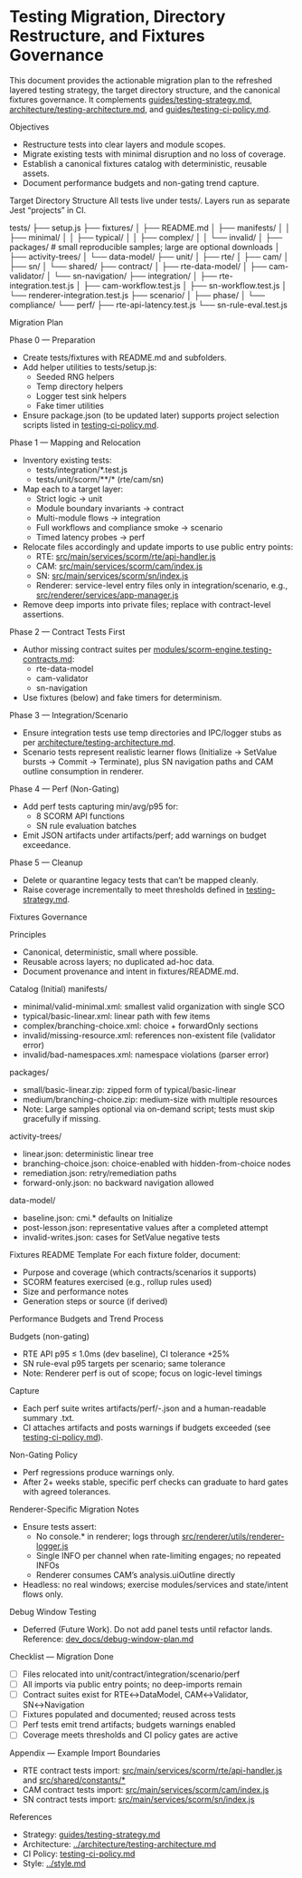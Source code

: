 # Testing Migration, Directory Restructure, and Fixtures Governance

This document provides the actionable migration plan to the refreshed layered testing strategy, the target directory structure, and the canonical fixtures governance. It complements [guides/testing-strategy.md](testing-strategy.md:1), [architecture/testing-architecture.md](../architecture/testing-architecture.md:1), and [guides/testing-ci-policy.md](testing-ci-policy.md:1).

Objectives
- Restructure tests into clear layers and module scopes.
- Migrate existing tests with minimal disruption and no loss of coverage.
- Establish a canonical fixtures catalog with deterministic, reusable assets.
- Document performance budgets and non-gating trend capture.

Target Directory Structure
All tests live under tests/. Layers run as separate Jest “projects” in CI.

tests/
├── setup.js
├── fixtures/
│   ├── README.md
│   ├── manifests/
│   │   ├── minimal/
│   │   ├── typical/
│   │   ├── complex/
│   │   └── invalid/
│   ├── packages/        # small reproducible samples; large are optional downloads
│   ├── activity-trees/
│   └── data-model/
├── unit/
│   ├── rte/
│   ├── cam/
│   ├── sn/
│   └── shared/
├── contract/
│   ├── rte-data-model/
│   ├── cam-validator/
│   └── sn-navigation/
├── integration/
│   ├── rte-integration.test.js
│   ├── cam-workflow.test.js
│   ├── sn-workflow.test.js
│   └── renderer-integration.test.js
├── scenario/
│   ├── phase/
│   └── compliance/
└── perf/
    ├── rte-api-latency.test.js
    └── sn-rule-eval.test.js

Migration Plan

Phase 0 — Preparation
- Create tests/fixtures with README.md and subfolders.
- Add helper utilities to tests/setup.js:
  - Seeded RNG helpers
  - Temp directory helpers
  - Logger test sink helpers
  - Fake timer utilities
- Ensure package.json (to be updated later) supports project selection scripts listed in [testing-ci-policy.md](testing-ci-policy.md:1).

Phase 1 — Mapping and Relocation
- Inventory existing tests:
  - tests/integration/*.test.js
  - tests/unit/scorm/**/* (rte/cam/sn)
- Map each to a target layer:
  - Strict logic → unit
  - Module boundary invariants → contract
  - Multi-module flows → integration
  - Full workflows and compliance smoke → scenario
  - Timed latency probes → perf
- Relocate files accordingly and update imports to use public entry points:
  - RTE: [src/main/services/scorm/rte/api-handler.js](../../src/main/services/scorm/rte/api-handler.js:1)
  - CAM: [src/main/services/scorm/cam/index.js](../../src/main/services/scorm/cam/index.js:1)
  - SN:  [src/main/services/scorm/sn/index.js](../../src/main/services/scorm/sn/index.js:1)
  - Renderer: service-level entry files only in integration/scenario, e.g., [src/renderer/services/app-manager.js](../../src/renderer/services/app-manager.js:1)
- Remove deep imports into private files; replace with contract-level assertions.

Phase 2 — Contract Tests First
- Author missing contract suites per [modules/scorm-engine.testing-contracts.md](../modules/scorm-engine.testing-contracts.md:1):
  - rte-data-model
  - cam-validator
  - sn-navigation
- Use fixtures (below) and fake timers for determinism.

Phase 3 — Integration/Scenario
- Ensure integration tests use temp directories and IPC/logger stubs as per [architecture/testing-architecture.md](../architecture/testing-architecture.md:1).
- Scenario tests represent realistic learner flows (Initialize → SetValue bursts → Commit → Terminate), plus SN navigation paths and CAM outline consumption in renderer.

Phase 4 — Perf (Non-Gating)
- Add perf tests capturing min/avg/p95 for:
  - 8 SCORM API functions
  - SN rule evaluation batches
- Emit JSON artifacts under artifacts/perf; add warnings on budget exceedance.

Phase 5 — Cleanup
- Delete or quarantine legacy tests that can’t be mapped cleanly.
- Raise coverage incrementally to meet thresholds defined in [testing-strategy.md](testing-strategy.md:1).

Fixtures Governance

Principles
- Canonical, deterministic, small where possible.
- Reusable across layers; no duplicated ad-hoc data.
- Document provenance and intent in fixtures/README.md.

Catalog (Initial)
manifests/
- minimal/valid-minimal.xml: smallest valid organization with single SCO
- typical/basic-linear.xml: linear path with few items
- complex/branching-choice.xml: choice + forwardOnly sections
- invalid/missing-resource.xml: references non-existent file (validator error)
- invalid/bad-namespaces.xml: namespace violations (parser error)

packages/
- small/basic-linear.zip: zipped form of typical/basic-linear
- medium/branching-choice.zip: medium-size with multiple resources
- Note: Large samples optional via on-demand script; tests must skip gracefully if missing.

activity-trees/
- linear.json: deterministic linear tree
- branching-choice.json: choice-enabled with hidden-from-choice nodes
- remediation.json: retry/remediation paths
- forward-only.json: no backward navigation allowed

data-model/
- baseline.json: cmi.* defaults on Initialize
- post-lesson.json: representative values after a completed attempt
- invalid-writes.json: cases for SetValue negative tests

Fixtures README Template
For each fixture folder, document:
- Purpose and coverage (which contracts/scenarios it supports)
- SCORM features exercised (e.g., rollup rules used)
- Size and performance notes
- Generation steps or source (if derived)

Performance Budgets and Trend Process

Budgets (non-gating)
- RTE API p95 ≤ 1.0ms (dev baseline), CI tolerance +25%
- SN rule-eval p95 targets per scenario; same tolerance
- Note: Renderer perf is out of scope; focus on logic-level timings

Capture
- Each perf suite writes artifacts/perf/<project>-<timestamp>.json and a human-readable summary .txt.
- CI attaches artifacts and posts warnings if budgets exceeded (see [testing-ci-policy.md](testing-ci-policy.md:1)).

Non-Gating Policy
- Perf regressions produce warnings only.
- After 2+ weeks stable, specific perf checks can graduate to hard gates with agreed tolerances.

Renderer-Specific Migration Notes
- Ensure tests assert:
  - No console.* in renderer; logs through [src/renderer/utils/renderer-logger.js](../../src/renderer/utils/renderer-logger.js:1)
  - Single INFO per channel when rate-limiting engages; no repeated INFOs
  - Renderer consumes CAM’s analysis.uiOutline directly
- Headless: no real windows; exercise modules/services and state/intent flows only.

Debug Window Testing
- Deferred (Future Work). Do not add panel tests until refactor lands. Reference: [dev_docs/debug-window-plan.md](../debug-window-plan.md:1)

Checklist — Migration Done
- [ ] Files relocated into unit/contract/integration/scenario/perf
- [ ] All imports via public entry points; no deep-imports remain
- [ ] Contract suites exist for RTE↔DataModel, CAM↔Validator, SN↔Navigation
- [ ] Fixtures populated and documented; reused across tests
- [ ] Perf tests emit trend artifacts; budgets warnings enabled
- [ ] Coverage meets thresholds and CI policy gates are active

Appendix — Example Import Boundaries
- RTE contract tests import: [src/main/services/scorm/rte/api-handler.js](../../src/main/services/scorm/rte/api-handler.js:1) and [src/shared/constants/*](../../src/shared/constants/error-codes.js:1)
- CAM contract tests import: [src/main/services/scorm/cam/index.js](../../src/main/services/scorm/cam/index.js:1)
- SN contract tests import: [src/main/services/scorm/sn/index.js](../../src/main/services/scorm/sn/index.js:1)

References
- Strategy: [guides/testing-strategy.md](testing-strategy.md:1)
- Architecture: [../architecture/testing-architecture.md](../architecture/testing-architecture.md:1)
- CI Policy: [testing-ci-policy.md](testing-ci-policy.md:1)
- Style: [../style.md](../style.md:42)